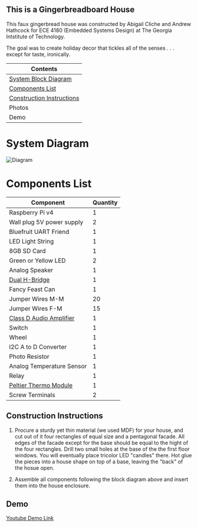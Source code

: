 ## This is a Gingerbreadboard House

This faux gingerbread house was constructed by Abigail Cliche and Andrew Hathcock for ECE 4180 (Embedded Systems Design) at The Georgia Intstitute of Technology. 

The goal was to create holiday decor that tickles all of the senses . . . except for taste, ironically. 

| Contents |
| ----------- |
| [System Block Diagram](#system-diagram) |
| [Components List](#components-list) |
| [Construction Instructions](#construction-instructions) |
| Photos |
| Demo |

# System Diagram

![Diagram](https://docs.google.com/drawings/d/e/2PACX-1vTWjPZ-bOA0e_O0Pe_Sex509pHJ4QLMW8QS28_QGlQi4vUylisdC-Kt_oVLWizGCfXbXGdRNt-CPInf/pub?w=960&h=720)

# Components List

| Component | Quantity |
| ----------- | ----------- |
| Raspberry Pi v4 | 1 |
| Wall plug 5V power supply | 2 |
| Bluefruit UART Friend | 1 |
| LED Light String | 1 |
| 8GB SD Card | 1 |
| Green or Yellow LED | 2 |
| Analog Speaker | 1 |
| [Dual H-Bridge](https://www.digikey.com/en/products/detail/sparkfun-electronics/ROB-14450/7915576?utm_adgroup=Evaluation%20and%20Demonstration%20Boards%20and%20Kits&utm_source=google&utm_medium=cpc&utm_campaign=Shopping_Product_Development%20Boards%2C%20Kits%2C%20Programmers&utm_term=&utm_content=Evaluation%20and%20Demonstration%20Boards%20and%20Kits&gclid=Cj0KCQiA2af-BRDzARIsAIVQUOdxqqHYdTwMKlwcLaPJsxsejbrNkKA72xdS0uOuaSbkk1pZdwntzpMaAtv9EALw_wcB) | 1 |
| Fancy Feast Can | 1 |
| Jumper Wires M-M | 20 |
| Jumper Wires F-M | 15 |
| [Class D Audio Amplifier](https://www.sparkfun.com/products/11044) | 1 |
| Switch | 1 |
| Wheel | 1 |
| I2C A to D Converter | 1 |
| Photo Resistor | 1 |
| Analog Temperature Sensor | 1 |
| Relay | 1 |
| [Peltier Thermo Module](https://www.adafruit.com/product/1331?gclid=Cj0KCQiA2af-BRDzARIsAIVQUOdZAbHClrYFSsmMw1SOXrySN1djDE4DO7kTtrcx7ZERTygEYAqd_CMaApgZEALw_wcB)| 1 |
| Screw Terminals | 2 |

## Construction Instructions

1. Procure a sturdy yet thin material (we used MDF) for your house, and cut out of it four rectangles of equal size and a pentagonal facade. All edges of the facade except for the base should be equal to the hight of the four rectangles. Drill two small holes at the base of the the first floor windows. You will eventually place tricolor LED "candles" there. Hot glue the pieces into a house shape on top of a base, leaving the "back" of the hosue open.

2. Assemble all components following the block diagram above and insert them into the house enclosure.

## Demo
[Youtube Demo Link](https://youtu.be/ceOeai3Cwcs)
